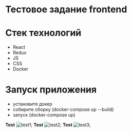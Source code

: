 # Тестовое задание frontend

# Стек технологий 
- React
- Redux
- JS
- CSS
- Docker

# Запуск приложения 

- установите докер
- собирите сборку (docker-compose up --build)
- запуск (docker-compose up)

**Test** ![**test1**](../test-fugr-front/frontend/src/assets/readme/img1.png);
**Test** ![**test2**](./src/assets/readme/img2.png);
**Test** ![**test3**](./src/assets/readme/img3.png);
